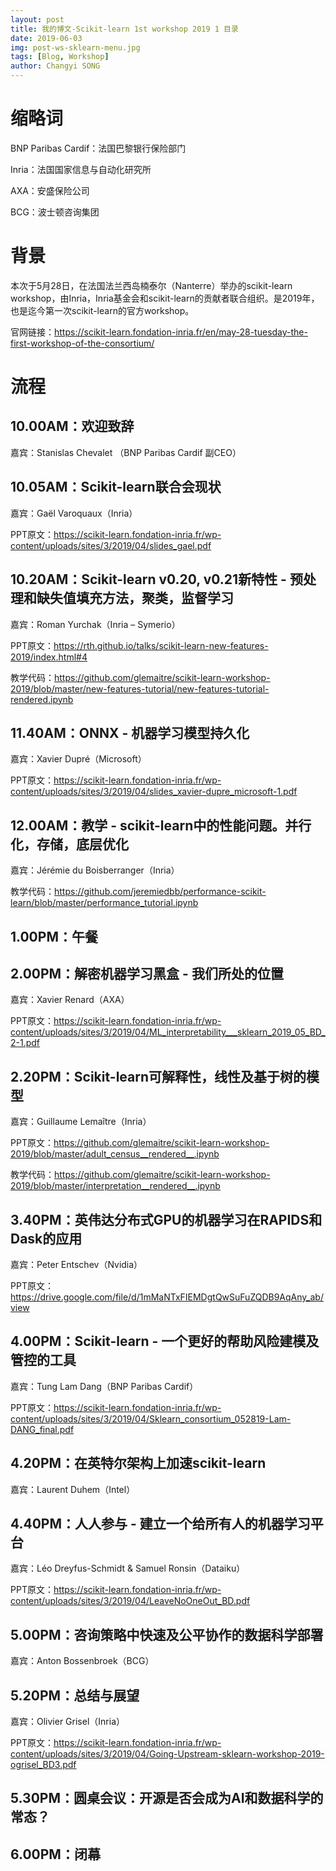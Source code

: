 ```yaml
---
layout: post
title: 我的博文-Scikit-learn 1st workshop 2019 1 目录 
date: 2019-06-03
img: post-ws-sklearn-menu.jpg
tags: [Blog, Workshop]
author: Changyi SONG 
---
```


# 缩略词
BNP Paribas Cardif：法国巴黎银行保险部门

Inria：法国国家信息与自动化研究所

AXA：安盛保险公司

BCG：波士顿咨询集团

# 背景
本次于5月28日，在法国法兰西岛楠泰尔（Nanterre）举办的scikit-learn workshop，由Inria，Inria基金会和scikit-learn的贡献者联合组织。是2019年，也是迄今第一次scikit-learn的官方workshop。

官网链接：https://scikit-learn.fondation-inria.fr/en/may-28-tuesday-the-first-workshop-of-the-consortium/

# 流程
## 10.00AM：欢迎致辞
嘉宾：Stanislas Chevalet （BNP Paribas Cardif 副CEO）
## 10.05AM：Scikit-learn联合会现状
嘉宾：Gaël Varoquaux（Inria）

PPT原文：https://scikit-learn.fondation-inria.fr/wp-content/uploads/sites/3/2019/04/slides_gael.pdf
## 10.20AM：Scikit-learn v0.20, v0.21新特性 - 预处理和缺失值填充方法，聚类，监督学习
嘉宾：Roman Yurchak（Inria – Symerio）

PPT原文：https://rth.github.io/talks/scikit-learn-new-features-2019/index.html#4

教学代码：https://github.com/glemaitre/scikit-learn-workshop-2019/blob/master/new-features-tutorial/new-features-tutorial-rendered.ipynb
## 11.40AM：ONNX - 机器学习模型持久化
嘉宾：Xavier Dupré（Microsoft）

PPT原文：https://scikit-learn.fondation-inria.fr/wp-content/uploads/sites/3/2019/04/slides_xavier-dupre_microsoft-1.pdf
## 12.00AM：教学 - scikit-learn中的性能问题。并行化，存储，底层优化
嘉宾：Jérémie du Boisberranger（Inria）

教学代码：https://github.com/jeremiedbb/performance-scikit-learn/blob/master/performance_tutorial.ipynb
## 1.00PM：午餐
## 2.00PM：解密机器学习黑盒 - 我们所处的位置
嘉宾：Xavier Renard（AXA）

PPT原文：https://scikit-learn.fondation-inria.fr/wp-content/uploads/sites/3/2019/04/ML_interpretability___sklearn_2019_05_BD_2-1.pdf
## 2.20PM：Scikit-learn可解释性，线性及基于树的模型
嘉宾：Guillaume Lemaître（Inria）

PPT原文：https://github.com/glemaitre/scikit-learn-workshop-2019/blob/master/adult_census__rendered__.ipynb

教学代码：https://github.com/glemaitre/scikit-learn-workshop-2019/blob/master/interpretation__rendered__.ipynb
## 3.40PM：英伟达分布式GPU的机器学习在RAPIDS和Dask的应用
嘉宾：Peter Entschev（Nvidia）

PPT原文：https://drive.google.com/file/d/1mMaNTxFIEMDgtQwSuFuZQDB9AqAny_ab/view
## 4.00PM：Scikit-learn - 一个更好的帮助风险建模及管控的工具
嘉宾：Tung Lam Dang（BNP Paribas Cardif）

PPT原文：https://scikit-learn.fondation-inria.fr/wp-content/uploads/sites/3/2019/04/Sklearn_consortium_052819-Lam-DANG_final.pdf
## 4.20PM：在英特尔架构上加速scikit-learn
嘉宾：Laurent Duhem（Intel）
## 4.40PM：人人参与 - 建立一个给所有人的机器学习平台
嘉宾：Léo Dreyfus-Schmidt & Samuel Ronsin（Dataiku）

PPT原文：https://scikit-learn.fondation-inria.fr/wp-content/uploads/sites/3/2019/04/LeaveNoOneOut_BD.pdf
## 5.00PM：咨询策略中快速及公平协作的数据科学部署
嘉宾：Anton Bossenbroek（BCG）
## 5.20PM：总结与展望
嘉宾：Olivier Grisel（Inria）

PPT原文：https://scikit-learn.fondation-inria.fr/wp-content/uploads/sites/3/2019/04/Going-Upstream-sklearn-workshop-2019-ogrisel_BD3.pdf
## 5.30PM：圆桌会议：开源是否会成为AI和数据科学的常态？
## 6.00PM：闭幕
